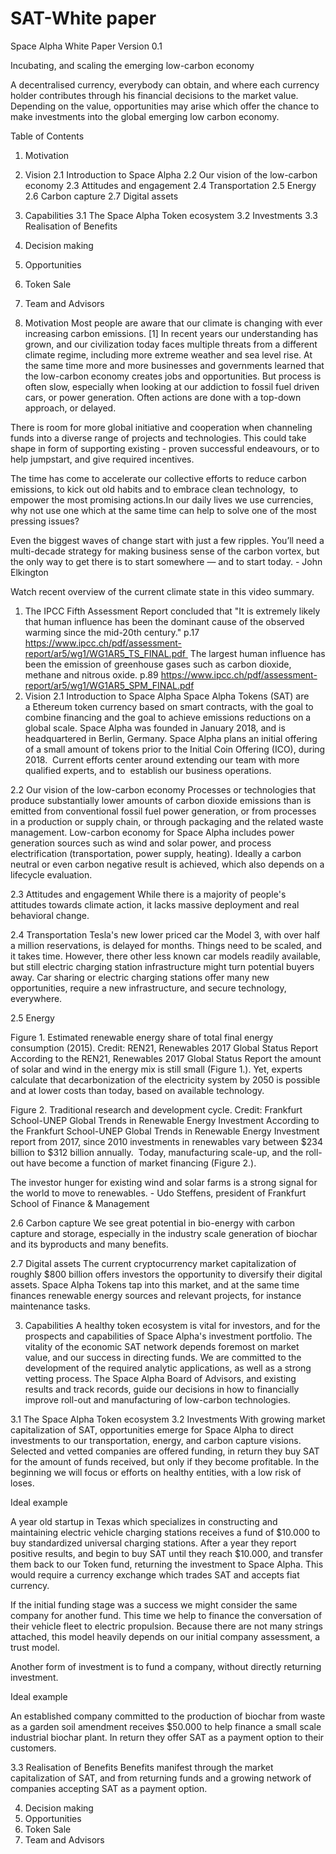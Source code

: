 # SAT-White paper
Space Alpha White Paper
Version 0.1

Incubating, and scaling the emerging low-carbon economy

A decentralised currency, everybody can obtain, and where each currency holder contributes through his financial decisions to the market value. Depending on the value, opportunities may arise which offer the chance to make investments into the global emerging low carbon economy.

Table of Contents
1. Motivation

2. Vision
2.1 Introduction to Space Alpha
2.2 Our vision of the low-carbon economy
2.3 Attitudes and engagement
2.4 Transportation
2.5 Energy
2.6 Carbon capture
2.7 Digital assets

3. Capabilities
3.1 The Space Alpha Token ecosystem
3.2 Investments
3.3 Realisation of Benefits

4. Decision making

5. Opportunities

6. Token Sale

7. Team and Advisors
1. Motivation
Most people are aware that our climate is changing with ever increasing carbon emissions. [1] In recent years our understanding has grown, and our civilization today faces multiple threats from a different climate regime, including more extreme weather and sea level rise. At the same time more and more businesses and governments learned that the low-carbon economy creates jobs and opportunities. But process is often slow, especially when looking at our addiction to fossil fuel driven cars, or power generation. Often actions are done with a top-down approach, or delayed.

There is room for more global initiative and cooperation when channeling funds into a diverse range of projects and technologies. This could take shape in form of supporting existing - proven successful endeavours, or to help jumpstart, and give required incentives.

The time has come to accelerate our collective efforts to reduce carbon emissions, to kick out old habits and to embrace clean technology,  to empower the most promising actions.In our daily lives we use currencies, why not use one which at the same time can help to solve one of the most pressing issues?

Even the biggest waves of change start with just a few ripples. You’ll need a multi-decade strategy for making business sense of the carbon vortex, but the only way to get there is to start somewhere — and to start today. - John Elkington

Watch recent overview of the current climate state in this video summary.

1. The IPCC Fifth Assessment Report concluded that "It is extremely likely that human influence has been the dominant cause of the observed warming since the mid-20th century." p.17 https://www.ipcc.ch/pdf/assessment-report/ar5/wg1/WG1AR5_TS_FINAL.pdf  The largest human influence has been the emission of greenhouse gases such as carbon dioxide, methane and nitrous oxide. p.89 https://www.ipcc.ch/pdf/assessment-report/ar5/wg1/WG1AR5_SPM_FINAL.pdf
2. Vision
2.1 Introduction to Space Alpha
Space Alpha Tokens (SAT) are a Ethereum token currency based on smart contracts, with the goal to combine financing and the goal to achieve emissions reductions on a global scale. Space Alpha was founded in January 2018, and is headquartered in Berlin, Germany. Space Alpha plans an initial offering of a small amount of tokens prior to the Initial Coin Offering (ICO), during 2018.  Current efforts center around extending our team with more qualified experts, and to  establish our business operations.

2.2 Our vision of the low-carbon economy
Processes or technologies that produce substantially lower amounts of carbon dioxide emissions than is emitted from conventional fossil fuel power generation, or from processes in a production or supply chain, or through packaging and the related waste management. Low-carbon economy for Space Alpha includes power generation sources such as wind and solar power, and process electrification (transportation, power supply, heating). Ideally a carbon neutral or even carbon negative result is achieved, which also depends on a lifecycle evaluation.

2.3 Attitudes and engagement
While there is a majority of people's attitudes towards climate action, it lacks massive deployment and real behavioral change.

2.4 Transportation
Tesla's new lower priced car the Model 3, with over half a million reservations, is delayed for months. Things need to be scaled, and it takes time. However, there other less known car models readily available, but still electric charging station infrastructure might turn potential buyers away. Car sharing or electric charging stations offer many new opportunities, require a new infrastructure, and secure technology, everywhere.

2.5 Energy

Figure 1. Estimated renewable energy share of total final energy consumption (2015). Credit: REN21, Renewables 2017 Global Status Report
According to the REN21, Renewables 2017 Global Status Report the amount of solar and wind in the energy mix is still small (Figure 1.). Yet, experts calculate that decarbonization of the electricity system by 2050 is possible and at lower costs than today, based on available technology.




Figure 2. Traditional research and development cycle. Credit: Frankfurt School-UNEP Global Trends in Renewable Energy Investment
According to the Frankfurt School-UNEP Global Trends in Renewable Energy Investment report from 2017, since 2010 investments in renewables vary between $234 billion to $312 billion annually.  Today, manufacturing scale-up, and the roll-out have become a function of market financing (Figure 2.).



The investor hunger for existing wind and solar farms is a strong signal for the world to move to renewables. - Udo Steffens, president of Frankfurt School of Finance & Management

2.6 Carbon capture
We see great potential in bio-energy with carbon capture and storage, especially in the industry scale generation of biochar and its byproducts and many benefits. 

2.7 Digital assets
The current cryptocurrency market capitalization of roughly $800 billion offers investors the opportunity to diversify their digital assets. Space Alpha Tokens tap into this market, and at the same time finances renewable energy sources and relevant projects, for instance maintenance tasks.

3. Capabilities
A healthy token ecosystem is vital for investors, and for the prospects and capabilities of Space Alpha's investment portfolio. The vitality of the economic SAT network depends foremost on market value, and our success in directing funds. We are committed to the development of the required analytic applications, as well as a strong vetting process. The Space Alpha Board of Advisors, and existing results and track records, guide our decisions in how to financially improve roll-out and manufacturing of low-carbon technologies.

3.1 The Space Alpha Token ecosystem
3.2 Investments
With growing market capitalization of SAT, opportunities emerge for Space Alpha to direct investments to our transportation, energy, and carbon capture visions. Selected and vetted companies are offered funding, in return they buy SAT for the amount of funds received, but only if they become profitable. In the beginning we will focus or efforts on healthy entities, with a low risk of loses. 

Ideal example

A year old startup in Texas which specializes in constructing and maintaining electric vehicle charging stations receives a fund of $10.000 to buy standardized universal charging stations. After a year they report positive results, and begin to buy SAT until they reach $10.000, and transfer them back to our Token fund, returning the investment to Space Alpha. This would require a currency exchange which trades SAT and accepts fiat currency.

If the initial funding stage was a success we might consider the same company for another fund. This time we help to finance the conversation of their vehicle fleet to electric propulsion. Because there are not many strings attached, this model heavily depends on our initial company assessment, a trust model.

Another form of investment is to fund a company, without directly returning investment.

Ideal example

An established company committed to the production of biochar from waste as a garden soil amendment receives $50.000 to help finance a small scale industrial biochar plant. In return they offer SAT as a payment option to their customers. 



3.3 Realisation of Benefits
Benefits manifest through the market capitalization of SAT, and from returning funds and a growing network of companies accepting SAT as a payment option.



4. Decision making
5. Opportunities
6. Token Sale
7. Team and Advisors
